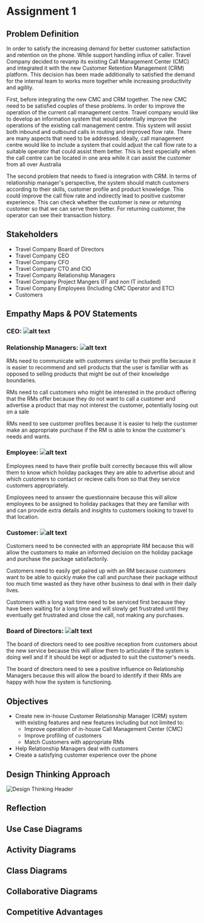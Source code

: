 
# Assignment 1

## Problem Definition

In order to satisfy the increasing demand for better customer satisfaction and retention on the phone. While support handling influx of caller. Travel Company decided to revamp its existing Call Management Center (CMC) and integrated it with the new Customer Retention Management (CRM) platform. This decision has been made additionally to satisfied the demand for the internal team to works more together while increasing productivity and agility.

First, before integrating the new CMC and CRM together. The new CMC need to be satisfied couples of these problems. In order to improve the operation of the current call management centre. Travel company would like to develop an information system that would potentially improve the operations of the existing call management centre. This system will assist both inbound and outbound calls in routing and improved flow rate. There are many aspects that need to be addressed. Ideally, call management centre would like to include a system that could adjust the call flow rate to a suitable operator that could assist them better. This is best especially when the call centre can be located in one area while it can assist the customer from all over Australia

The second problem that needs to fixed is integration with CRM. In terms of relationship manager's perspective, the system should match customers according to their skills, customer profile and product knowledge. This could improve the call flow rate and indirectly lead to positive customer experience. This can check whether the customer is new or returning customer so that we can serve them better. For returning customer, the operator can see their transaction history.

## Stakeholders

* Travel Company Board of Directors
* Travel Company CEO
* Travel Company CFO
* Travel Company CTO and CIO
* Travel Company Relationship Managers
* Travel Company Project Mangers (IT and non IT included)
* Travel Company Employees (Including CMC Operator and ETC)
* Customers

## Empathy Maps & POV Statements

### CEO: ![alt text](https://raw.githubusercontent.com/SirDickensBottomskew/ISDMProject/Samer-EmpathyMaps/IMG/CEO%20Empathy.PNG 'CEO Empathy Map')


### Relationship Managers: ![alt text](https://raw.githubusercontent.com/SirDickensBottomskew/ISDMProject/Samer-EmpathyMaps/IMG/RM%20Empathy.PNG 'RM Empathy Map')

RMs need to communicate with customers similar to their profile because it is easier to recommend and sell products that the user is familiar with as opposed to selling products that might be out of their knowledge boundaries.

RMs need to call customers who might be interested in the product offering that the RMs offer because they do not want to call a customer and advertise a product that may not interest the customer, potentially losing out on a sale

RMs need to see customer profiles because it is easier to help the customer make an appropriate purchase if the RM is able to know the customer's needs and wants.

### Employee: ![alt text](https://raw.githubusercontent.com/SirDickensBottomskew/ISDMProject/Samer-EmpathyMaps/IMG/Employee%20Empathy.PNG 'Employee Empathy Map')

Employees need to have their profile built correctly because this will allow them to know which holiday packages they are able to advertise about and which customers to contact or recieve calls from so that they service customers appropriately.

Employees need to answer the questionnaire because this will allow employees to be assigned to holiday packages that they are familiar with and can provide extra details and insights to customers looking to travel to that location.

### Customer: ![alt text](https://raw.githubusercontent.com/SirDickensBottomskew/ISDMProject/Samer-EmpathyMaps/IMG/Customer%20Empathy.PNG 'Customer Empathy Map')

Customers need to be connected with an appropriate RM because this will allow the customers to make an informed decision on the holiday package and purchase the package satisfactorily.

Customers need to easily get paired up with an RM because customers want to be able to quickly make the call and purchase their package without too much time wasted as they have other business to deal with in their daily lives.

Customers with a long wait time need to be serviced first because they have been waiting for a long time and will slowly get frustrated until they eventually get frustrated and close the call, not making any purchases.

### Board of Directors: ![alt text](https://raw.githubusercontent.com/SirDickensBottomskew/ISDMProject/JKalair-patch-1-Empathy-Map-BOD/empathy%20map%20board%20of%20directors.PNG 'Customer Empathy Map')

The board of directors need to see positive reception from customers about the new service because this will allow them to articulate if the system is doing well and if it should be kept or adjusted to suit the customer's needs.

The board of directors need to see a positive influence on Relationship Managers because this will allow the board to identify if their RMs are happy with how the system is functioning.

## Objectives

* Create new in-house Customer Relationship Manager (CRM) system with existing features and new features including but not limited to:
  * Improve operation of in-house Call Management Center (CMC)
  * Improve profiling of customers
  * Match Customers with appropriate RMs
* Help Relationship Managers deal with customers
* Create a satisfying customer experience over the phone

## Design Thinking Approach

![Design Thinking Header](https://public-media.interaction-design.org/images/ux-daily/58089e358c6d5.jpg)

## Reflection

## Use Case Diagrams

## Activity Diagrams

## Class Diagrams

## Collaborative Diagrams

## Competitive Advantages
